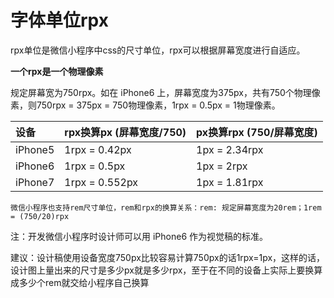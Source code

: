 # 字体单位rpx

rpx单位是微信小程序中css的尺寸单位，rpx可以根据屏幕宽度进行自适应。

**一个rpx是一个物理像素**

规定屏幕宽为750rpx。如在 iPhone6 上，屏幕宽度为375px，共有750个物理像素，则750rpx = 375px = 750物理像素，1rpx = 0.5px = 1物理像素。

| 设备 | rpx换算px (屏幕宽度/750) | px换算rpx (750/屏幕宽度) |
| :--- | :--- | :--- |
| iPhone5 | 1rpx = 0.42px | 1px = 2.34rpx |
| iPhone6 | 1rpx = 0.5px | 1px = 2rpx |
| iPhone7 | 1rpx = 0.552px | 1px = 1.81rpx |

```
微信小程序也支持rem尺寸单位，rem和rpx的换算关系：rem: 规定屏幕宽度为20rem；1rem = (750/20)rpx 
```

注：开发微信小程序时设计师可以用 iPhone6 作为视觉稿的标准。

建议：设计稿使用设备宽度750px比较容易计算750px的话1rpx=1px，这样的话，设计图上量出来的尺寸是多少px就是多少rpx，至于在不同的设备上实际上要换算成多少个rem就交给小程序自己换算




